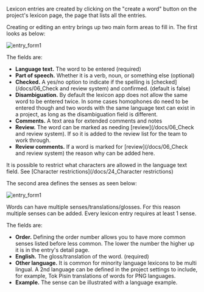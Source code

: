 Lexicon entries are created by clicking on the "create a word" button on the project's lexicon page, the page that lists all the entries.

Creating or editing an entry brings up two main form areas to fill in. The first looks as below:

![entry_form1](/static/docs/img/entry_form1.png)

The fields are:

 - **Language text.** The word to be entered (required)
 - **Part of speech.** Whether it is a verb, noun, or something else (optional)
 - **Checked.** A yes/no option to indicate if the spelling is [checked](/docs/06_Check and review system) and confirmed. (default is false)
 - **Disambiguation.** By default the lexicon app does not allow the same word to be entered twice. In some cases homophones do need to be entered though and two words with the same language text can exist in a project, as long as the disambiguation field is different.
 - **Comments.** A text area for extended comments and notes
 - **Review.** The word can be marked as needing [review](/docs/06_Check and review system). If so it is added to the review list for the team to work through.
 - **Review comments.** If a word is marked for [review](/docs/06_Check and review system) the reason why can be added here.

It is possible to restrict what characters are allowed in the language text field. See [Character restrictions](/docs/24_Character restrictions)

The second area defines the senses as seen below:

![entry_form1](/static/docs/img/entry_form2.png)

Words can have multiple senses/translations/glosses. For this reason multiple senses can be added. Every lexicon entry requires at least 1 sense.

The fields are:

 - **Order.** Defining the order number allows you to have more common senses listed before less common. The lower the number the higher up it is in the entry's detail page.
 - **English.** The gloss/translation of the word. (required)
 - **Other language.** It is common for minority language lexicons to be multi lingual. A 2nd language can be defined in the project settings to include, for example, Tok Pisin translations of words for PNG languages.
 - **Example.** The sense can be illustrated with a language example.